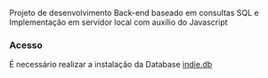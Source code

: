 Projeto de desenvolvimento Back-end baseado em consultas SQL e Implementação em servidor local com auxílio do Javascript

### Acesso
É necessário realizar a instalação da Database [indie.db](indie.db)
